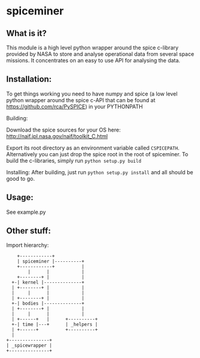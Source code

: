 spiceminer
==========

What is it?
-----------
This module is a high level python wrapper around the spice c-library provided by NASA to store and analyse operational data from several space missions. It concentrates on an easy to use API for analysing the data.

Installation:
-------------
To get things working you need to have numpy and spice (a low level python wrapper around the spice c-API that can be found at https://github.com/rca/PySPICE) in your PYTHONPATH

Building:

  Download the spice sources for your OS here: http://naif.jpl.nasa.gov/naif/toolkit_C.html

  Export its root directory as an environment variable called ```CSPICEPATH```. Alternatively you can just drop the spice root in the root of spiceminer.
  To build the c-libraries, simply run ```python setup.py build```

Installing:
  After building, just run ```python setup.py install``` and all should be good to go.

Usage:
------
See example.py



Other stuff:
------------
Import hierarchy:
```
    +------------+
    | spiceminer |----------+
    +------------+          |
        |      |            |
    +--------+ |            |
  +-| kernel |--------------+
  | +--------+ |            |
  |     |      |            |
  | +--------+ |            |
  +-| bodies |--------------+
  | +--------+ |            |
  |     |      |            |
  | +------+   |      +----------+
  +-| time |---+      | _helpers |
  | +------+          +----------+
  |
+---------------+
| _spicewrapper |
+---------------+
```
